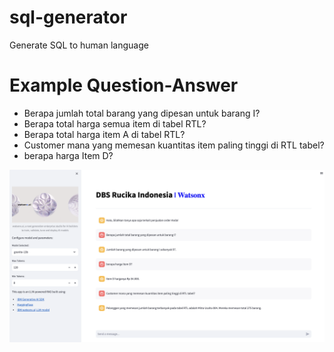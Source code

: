 # sql-generator
Generate SQL to human language

# Example Question-Answer
- Berapa jumlah total barang yang dipesan untuk barang I?
- Berapa total harga semua item di tabel RTL?
- Berapa total harga item A di tabel RTL?
- Customer mana yang memesan kuantitas item paling tinggi di RTL tabel?
- berapa harga Item D?

![top](./images/streamlitQA.png)
